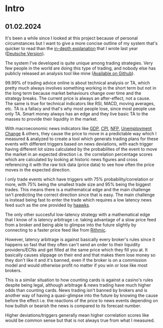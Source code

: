 # **Intro**

## **01.02.2024**

It's been a while since I looked at this project because of personal circumstances but I want to give a more concise outline of my system that's quicker to read than the [in-depth explanation](system-explained-en.md) that I wrote last year ([Deutsche Version](system-explained-de.md)).

The system I've developed is quite unique among trading strategies. Very few people in the world are doing this type of trading, and nobody else has publicly released an analysis tool like mine ([Available on Github](https://github.com/spliffli/news-trading-analyzer)).

99.99% of trading advice online is about technical analysis or TA, which pretty much always involves something working in the short term but not in the long term because market behaviours change over time and the strategy breaks. The current price is always an after-effect, not a cause. The same is true for technical indicators like RSI, MACD, moving averages, etc. TA is a fallacy and that's why most people lose, since most people use only TA. Smart money always has an edge and they live basic TA to the masses to provide their liquidity in the market.


With macroeconomic news indicators like [GDP](https://www.investing.com/economic-calendar/gdp-375), [CPI](https://www.investing.com/economic-calendar/cpi-69), [NFP](https://www.investing.com/economic-calendar/nonfarm-payrolls-227), [Unemployment Change](https://www.investing.com/economic-calendar/unemployment-rate-300) & others, they cause the price to move in a predictable way which I measured & analyzed to create a tool which generats trading plans for these events with different triggers based on news deviations, with each trigger having different lot sizes calculated by the probabilites of the event to move the market in an expected direction i.e. the correlation percentage scores which are calculated by looking at historic news figures and cross referencing it with the raw tick data (price data) to see how often the price moves in the expected direction.

I only trade events which have triggers with 75% probability/correlation or more, with 75% being the smallest trade size and 95% being the biggest trades. This means there is a mathematical edge and the main challenge isn't predicting the correct direction since that is easy. The main challenge is instead being fast to enter the trade which requires a low latency news feed such as the one provided by [haawks](https://haawks.com).

The only other succesful low-latency strategy with a mathematical edge that I know of is latency arbitrage i.e. taking advantage of a slow price feed from a broker and being able to glimpse into the future slightly by connecting to a faster price feed like from [Rithmic](https://yyy3.rithmic.com/?page_id=9). 

However, latency arbitrage is against basically every broker's rules since it happens so fast that they often can't send an order to their liquidity providers/ECNs and get filled at the same price which they fill you at. It basically causes slippage on their end and that makes them lose money so they don't like it and it's banned, even if the broker is on a commission model and would otherwise profit no matter if you win or lose like most brokers.

This is a similar situation to how counting cards is against a casino's rules despite being legal, although arbitrage & news trading have much higher odds than counting cards. News trading isn't banned by brokers and is another way of having a quasi-glimpse into the future by knowing the cause before the effect i.e. the reactions of the price to news events depending on how bullish or bearish the news is compared to its forecast number.

Higher deviations/triggers generally mean higher correlation scores like would be common sense but that is not always true from what I measured. 
